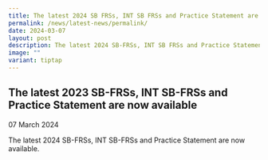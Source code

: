 ```yaml
---
title: The latest 2024 SB FRSs, INT SB FRSs and Practice Statement are now available
permalink: /news/latest-news/permalink/
date: 2024-03-07
layout: post
description: The latest 2024 SB-FRSs, INT SB FRSs and Practice Statement are now available
image: ""
variant: tiptap
---
```

<h2>The latest 2023 SB-FRSs, INT SB-FRSs and Practice Statement are now available</h2>
<p>07 March 2024</p>
<p></p>
<p>The latest 2024 SB-FRSs, INT SB-FRSs and Practice Statement are now available.&nbsp;</p>